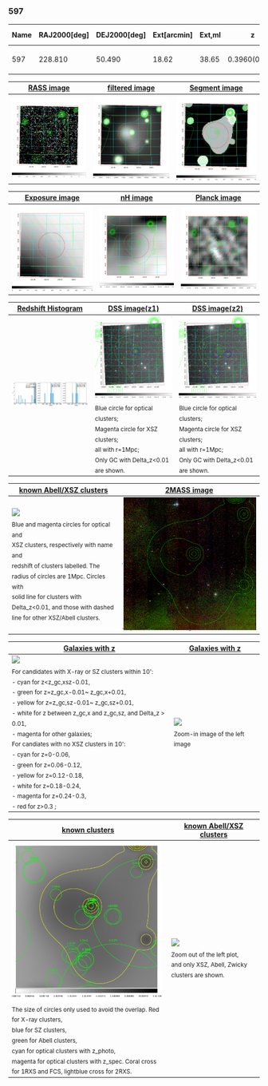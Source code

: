 <div STYLE="page-break-after: always;"></div>

### 597

|Name|RAJ2000[deg]|DEJ2000[deg] |Ext[arcmin]| Ext,ml | z | z_src| C|GC(XSZ,Delta_z<0.01)| GC(OPT,Delta_z<0.01)|GC| R_sig[arcmin] | R500[arcmin] | R500[Mpc]| CRsig[c/s] | CR500[c/s] |L500[1E44 erg/s]|F500[1E-12 erg/s/cm^2]| M500[1E14 Msun]|Tx[keV]|Cnt_sig|Beta|Rc[arcmin]|Comment|Alias|
|---|---|---|---|---|---|------|---|--------|---------|----------|---|---|---|---|---|---|---|---|---|---|---|---|---|---|
|597| 228.810| 50.490| 18.62| 38.65| 0.3960(0.005)| z1,| G| -| -| C, N, W| 16.600| 3.833| 1.228| 0.110(0.024)| 0.097(0.021)| 11.222(16.872)| 2.036(3.060)| 7.99(5.33)| 8.84(3.79)| 102.3| 0.509(-0.007+0.017)| 3.346(-0.222+0.262)| -| t570|

|[RASS image](../image/597/597_img.pdf)|[filtered image](../image/597/597_fil.pdf)|[Segment image](../image/597/597_seg.pdf)|
|-------------------|--------------------|-------------------|
| <img src="../image/597/597_img.png" width="300">  | <img src="../image/597/597_fil.png" width="300">   | <img src="../image/597/597_seg.png" width="300">  |

|[Exposure image](../image/597/597_mex.pdf)| [nH image](../image/597/597_nh.pdf)| [Planck image](../image/597/597_p.pdf)|
|-------------------|--------------------|-------------------|
|<img src="../image/597/597_mex.png" width="300">   | <img src="../image/597/597_nh.png" width="300">    | <img src="../image/597/597_p.png" width="300"> |

|[Redshift Histogram](../image/597/597_zg.pdf) | [DSS image(z1)](../image/597/597_dss_z1.pdf)      |  [DSS image(z2)](../image/597/597_dss_z2.pdf)    |
|-------------------|--------------------|-------------------|
|<img src="../image/597/597_zg.png" width="300"> |<img src="../image/597/597_dss_z1.png" width="300"> <sub><br>Blue circle for optical clusters; <br>Magenta circle for XSZ clusters; <br>all with r=1Mpc; <br>Only GC with Delta_z<0.01 are shown. </sub>| <img src="../image/597/597_dss_z2.png" width="300"><sub><br>Blue circle for optical clusters; <br>Magenta circle for XSZ clusters; <br>all with r=1Mpc; <br>Only GC with Delta_z<0.01 are shown. </sub> |

|[known Abell/XSZ clusters](../image/597/597_m.pdf) | [2MASS image](../image/597/597_2mass.pdf)      |
|-------------------|-------------------|
|<img src=../image/597/597_m.png width="300"> <br><sub>Blue and magenta circles for optical and <br>XSZ clusters, respectively with name and <br>redshift of clusters labelled. The <br>radius of circles are 1Mpc. Circles with <br>solid line for clusters with <br>Delta_z<0.01, and those with dashed <br>line for other XSZ/Abell clusters.        </sub>|<img src="../image/597/597_2mass.png" width="300">  |

|[Galaxies with z](../image/597/597_opt_ned.pdf) |[Galaxies with z](../image/597/597_opt_ned_zoom.pdf) |
|-------------------|-------------------|
| <img src=../image/597/597_opt_ned.png width="300"> <br><sub> For candidates with X-ray or SZ clusters within 10': <br> - cyan for z<z_gc,xsz-0.01, <br> - green for z=z_gc,x-0.01~ z_gc,x+0.01, <br> - yellow for z=z_gc,sz-0.01~ z_gc,sz+0.01, <br> - white for z between z_gc,x and z_gc,sz, and Delta_z > 0.01, <br> - magenta for other galaxies; <br>For candiates with no XSZ clusters in 10': <br> - cyan for z=0-0.06, <br> - green for z=0.06-0.12, <br> - yellow for z=0.12-0.18, <br> - white for z=0.18-0.24, <br> - magenta for z=0.24-0.3, <br> - red for z>0.3 ;  </sub>|<img src=../image/597/597_opt_ned_zoom.png width="300">  <br><sub> Zoom-in image of the left image</sub>|

|[known clusters](../image/597/597_gc.pdf) |[known Abell/XSZ clusters](../image/597/597_gc_large.pdf) |
|-------------------|-------------------|
| <img src=../image/597/597_gc.png width="300"> <br><sub> The size of circles only used to avoid the overlap. Red for X-ray clusters, <br> blue for SZ clusters, <br> green for Abell clusters, <br> cyan for optical clusters with z_photo, <br> magenta for optical clusters with z_spec. Coral cross for 1RXS and FCS, lightblue cross for 2RXS. </sub>|<img src=../image/597/597_gc_large.png width="300"> <br><sub> Zoom out of the left plot, <br> and only XSZ, Abell, Zwicky clusters are shown. </sub> |



